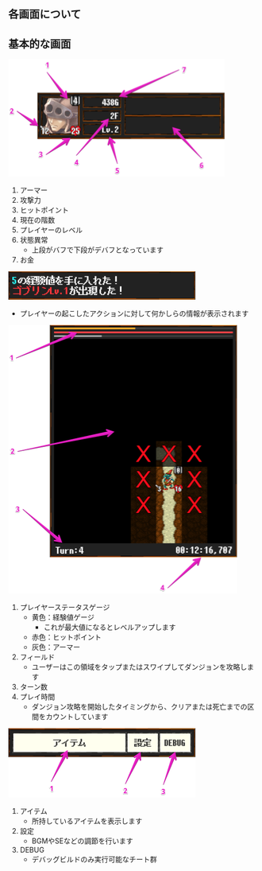 ## 各画面について

## 基本的な画面
![](img/UI_Player.png)

1. アーマー
2. 攻撃力
3. ヒットポイント
4. 現在の階数
5. プレイヤーのレベル
6. 状態異常
    - 上段がバフで下段がデバフとなっています
7. お金

![](img/UI_Information.png)

- プレイヤーの起こしたアクションに対して何かしらの情報が表示されます

![](img/UI_Main.png)

1. プレイヤーステータスゲージ
    - 黄色：経験値ゲージ
        - これが最大値になるとレベルアップします
    - 赤色：ヒットポイント
    - 灰色：アーマー
2. フィールド
    - ユーザーはこの領域をタップまたはスワイプしてダンジョンを攻略します
3. ターン数
4. プレイ時間
    - ダンジョン攻略を開始したタイミングから、クリアまたは死亡までの区間をカウントしています

![](img/UI_Menu.png)

1. アイテム
    - 所持しているアイテムを表示します
2. 設定
    - BGMやSEなどの調節を行います
3. DEBUG
    - デバッグビルドのみ実行可能なチート群